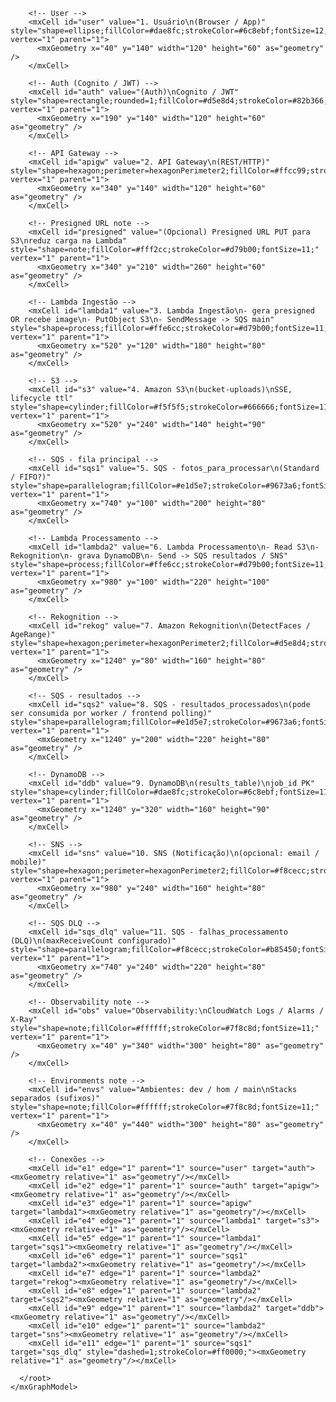 <?xml version="1.0" encoding="UTF-8"?>
<mxfile host="app.diagrams.net">
  <diagram id="aws_full" name="AWS Facial Recognition - full">
    <mxGraphModel dx="1400" dy="900" grid="1" gridSize="10" guides="1" tooltips="1" connect="1" arrows="1" fold="1" page="1" pageScale="1" pageWidth="827" pageHeight="1169" math="0" shadow="0">
      <root>
        <mxCell id="0" />
        <mxCell id="1" parent="0" />

        <!-- User -->
        <mxCell id="user" value="1. Usuário\n(Browser / App)" style="shape=ellipse;fillColor=#dae8fc;strokeColor=#6c8ebf;fontSize=12;" vertex="1" parent="1">
          <mxGeometry x="40" y="140" width="120" height="60" as="geometry" />
        </mxCell>

        <!-- Auth (Cognito / JWT) -->
        <mxCell id="auth" value="(Auth)\nCognito / JWT" style="shape=rectangle;rounded=1;fillColor=#d5e8d4;strokeColor=#82b366;fontSize=11;" vertex="1" parent="1">
          <mxGeometry x="190" y="140" width="120" height="60" as="geometry" />
        </mxCell>

        <!-- API Gateway -->
        <mxCell id="apigw" value="2. API Gateway\n(REST/HTTP)" style="shape=hexagon;perimeter=hexagonPerimeter2;fillColor=#ffcc99;strokeColor=#d79b00;fontSize=12;" vertex="1" parent="1">
          <mxGeometry x="340" y="140" width="120" height="60" as="geometry" />
        </mxCell>

        <!-- Presigned URL note -->
        <mxCell id="presigned" value="(Opcional) Presigned URL PUT para S3\nreduz carga na Lambda" style="shape=note;fillColor=#fff2cc;strokeColor=#d79b00;fontSize=11;" vertex="1" parent="1">
          <mxGeometry x="340" y="210" width="260" height="60" as="geometry" />
        </mxCell>

        <!-- Lambda Ingestão -->
        <mxCell id="lambda1" value="3. Lambda Ingestão\n- gera presigned OR recebe image\n- PutObject S3\n- SendMessage -> SQS main" style="shape=process;fillColor=#ffe6cc;strokeColor=#d79b00;fontSize=11;" vertex="1" parent="1">
          <mxGeometry x="520" y="120" width="180" height="80" as="geometry" />
        </mxCell>

        <!-- S3 -->
        <mxCell id="s3" value="4. Amazon S3\n(bucket-uploads)\nSSE, lifecycle ttl" style="shape=cylinder;fillColor=#f5f5f5;strokeColor=#666666;fontSize=11;" vertex="1" parent="1">
          <mxGeometry x="520" y="240" width="140" height="90" as="geometry" />
        </mxCell>

        <!-- SQS - fila principal -->
        <mxCell id="sqs1" value="5. SQS - fotos_para_processar\n(Standard / FIFO?)" style="shape=parallelogram;fillColor=#e1d5e7;strokeColor=#9673a6;fontSize=11;" vertex="1" parent="1">
          <mxGeometry x="740" y="100" width="200" height="80" as="geometry" />
        </mxCell>

        <!-- Lambda Processamento -->
        <mxCell id="lambda2" value="6. Lambda Processamento\n- Read S3\n- Rekognition\n- grava DynamoDB\n- Send -> SQS resultados / SNS" style="shape=process;fillColor=#ffe6cc;strokeColor=#d79b00;fontSize=11;" vertex="1" parent="1">
          <mxGeometry x="980" y="100" width="220" height="100" as="geometry" />
        </mxCell>

        <!-- Rekognition -->
        <mxCell id="rekog" value="7. Amazon Rekognition\n(DetectFaces / AgeRange)" style="shape=hexagon;perimeter=hexagonPerimeter2;fillColor=#d5e8d4;strokeColor=#82b366;fontSize=11;" vertex="1" parent="1">
          <mxGeometry x="1240" y="80" width="160" height="80" as="geometry" />
        </mxCell>

        <!-- SQS - resultados -->
        <mxCell id="sqs2" value="8. SQS - resultados_processados\n(pode ser consumida por worker / frontend polling)" style="shape=parallelogram;fillColor=#e1d5e7;strokeColor=#9673a6;fontSize=11;" vertex="1" parent="1">
          <mxGeometry x="1240" y="200" width="220" height="80" as="geometry" />
        </mxCell>

        <!-- DynamoDB -->
        <mxCell id="ddb" value="9. DynamoDB\n(results_table)\njob_id PK" style="shape=cylinder;fillColor=#dae8fc;strokeColor=#6c8ebf;fontSize=11;" vertex="1" parent="1">
          <mxGeometry x="1240" y="320" width="160" height="90" as="geometry" />
        </mxCell>

        <!-- SNS -->
        <mxCell id="sns" value="10. SNS (Notificação)\n(opcional: email / mobile)" style="shape=hexagon;perimeter=hexagonPerimeter2;fillColor=#f8cecc;strokeColor=#b85450;fontSize=11;" vertex="1" parent="1">
          <mxGeometry x="980" y="240" width="160" height="80" as="geometry" />
        </mxCell>

        <!-- SQS DLQ -->
        <mxCell id="sqs_dlq" value="11. SQS - falhas_processamento (DLQ)\n(maxReceiveCount configurado)" style="shape=parallelogram;fillColor=#f8cecc;strokeColor=#b85450;fontSize=11;" vertex="1" parent="1">
          <mxGeometry x="740" y="240" width="220" height="80" as="geometry" />
        </mxCell>

        <!-- Observability note -->
        <mxCell id="obs" value="Observability:\nCloudWatch Logs / Alarms / X-Ray" style="shape=note;fillColor=#ffffff;strokeColor=#7f8c8d;fontSize=11;" vertex="1" parent="1">
          <mxGeometry x="40" y="340" width="300" height="80" as="geometry" />
        </mxCell>

        <!-- Environments note -->
        <mxCell id="envs" value="Ambientes: dev / hom / main\nStacks separados (sufixos)" style="shape=note;fillColor=#ffffff;strokeColor=#7f8c8d;fontSize=11;" vertex="1" parent="1">
          <mxGeometry x="40" y="440" width="300" height="80" as="geometry" />
        </mxCell>

        <!-- Conexões -->
        <mxCell id="e1" edge="1" parent="1" source="user" target="auth"><mxGeometry relative="1" as="geometry"/></mxCell>
        <mxCell id="e2" edge="1" parent="1" source="auth" target="apigw"><mxGeometry relative="1" as="geometry"/></mxCell>
        <mxCell id="e3" edge="1" parent="1" source="apigw" target="lambda1"><mxGeometry relative="1" as="geometry"/></mxCell>
        <mxCell id="e4" edge="1" parent="1" source="lambda1" target="s3"><mxGeometry relative="1" as="geometry"/></mxCell>
        <mxCell id="e5" edge="1" parent="1" source="lambda1" target="sqs1"><mxGeometry relative="1" as="geometry"/></mxCell>
        <mxCell id="e6" edge="1" parent="1" source="sqs1" target="lambda2"><mxGeometry relative="1" as="geometry"/></mxCell>
        <mxCell id="e7" edge="1" parent="1" source="lambda2" target="rekog"><mxGeometry relative="1" as="geometry"/></mxCell>
        <mxCell id="e8" edge="1" parent="1" source="lambda2" target="sqs2"><mxGeometry relative="1" as="geometry"/></mxCell>
        <mxCell id="e9" edge="1" parent="1" source="lambda2" target="ddb"><mxGeometry relative="1" as="geometry"/></mxCell>
        <mxCell id="e10" edge="1" parent="1" source="lambda2" target="sns"><mxGeometry relative="1" as="geometry"/></mxCell>
        <mxCell id="e11" edge="1" parent="1" source="sqs1" target="sqs_dlq" style="dashed=1;strokeColor=#ff0000;"><mxGeometry relative="1" as="geometry"/></mxCell>

      </root>
    </mxGraphModel>
  </diagram>
</mxfile>
